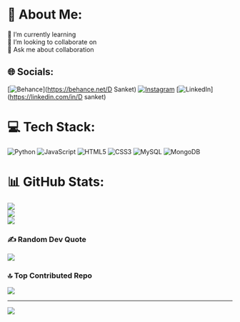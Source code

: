 # 💫 About Me:
🌱 I’m currently learning<br>👯 I’m looking to collaborate on<br>💬 Ask me about collaboration <br>


## 🌐 Socials:
[![Behance](https://img.shields.io/badge/Behance-1769ff?logo=behance&logoColor=white)](https://behance.net/D Sanket) [![Instagram](https://img.shields.io/badge/Instagram-%23E4405F.svg?logo=Instagram&logoColor=white)](https://instagram.com/thenameissanket_) [![LinkedIn](https://img.shields.io/badge/LinkedIn-%230077B5.svg?logo=linkedin&logoColor=white)](https://linkedin.com/in/D sanket) 

# 💻 Tech Stack:
![Python](https://img.shields.io/badge/python-3670A0?style=for-the-badge&logo=python&logoColor=ffdd54) ![JavaScript](https://img.shields.io/badge/javascript-%23323330.svg?style=for-the-badge&logo=javascript&logoColor=%23F7DF1E) ![HTML5](https://img.shields.io/badge/html5-%23E34F26.svg?style=for-the-badge&logo=html5&logoColor=white) ![CSS3](https://img.shields.io/badge/css3-%231572B6.svg?style=for-the-badge&logo=css3&logoColor=white) ![MySQL](https://img.shields.io/badge/mysql-4479A1.svg?style=for-the-badge&logo=mysql&logoColor=white) ![MongoDB](https://img.shields.io/badge/MongoDB-%234ea94b.svg?style=for-the-badge&logo=mongodb&logoColor=white)
# 📊 GitHub Stats:
![](https://github-readme-stats.vercel.app/api?username=dsanket45&theme=dark&hide_border=false&include_all_commits=true&count_private=true)<br/>
![](https://github-readme-streak-stats.herokuapp.com/?user=dsanket45&theme=dark&hide_border=false)<br/>
![](https://github-readme-stats.vercel.app/api/top-langs/?username=dsanket45&theme=dark&hide_border=false&include_all_commits=true&count_private=true&layout=compact)

### ✍️ Random Dev Quote
![](https://quotes-github-readme.vercel.app/api?type=horizontal&theme=radical)

### 🔝 Top Contributed Repo
![](https://github-contributor-stats.vercel.app/api?username=dsanket45&limit=5&theme=dark&combine_all_yearly_contributions=true)

---
[![](https://visitcount.itsvg.in/api?id=dsanket45&icon=5&color=0)](https://visitcount.itsvg.in)

<!-- Proudly created with GPRM .( https://gprm.itsvg.in ) -->
